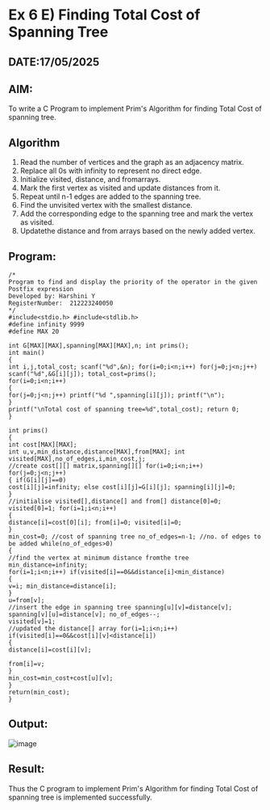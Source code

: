 # Ex 6 E) Finding Total Cost of Spanning Tree
## DATE:17/05/2025
## AIM:
To write a C Program to implement Prim's Algorithm for finding Total Cost of spanning tree.
## Algorithm
1.	Read the number of vertices and the graph as an adjacency matrix.
2.	Replace all 0s with infinity to represent no direct edge.
3.	Initialize visited, distance, and fromarrays.
4.	Mark the first vertex as visited and update distances from it.
5.	Repeat until n-1 edges are added to the spanning tree.
6.	Find the unvisited vertex with the smallest distance.
7.	Add the corresponding edge to the spanning tree and mark the vertex as visited.
8.	Updatethe distance and from arrays based on the newly added vertex.



## Program:
```
/*
Program to find and display the priority of the operator in the given Postfix expression
Developed by: Harshini Y
RegisterNumber:  212223240050
*/
#include<stdio.h> #include<stdlib.h>
#define infinity 9999
#define MAX 20

int G[MAX][MAX],spanning[MAX][MAX],n; int prims();
int main()
{
int i,j,total_cost; scanf("%d",&n); for(i=0;i<n;i++) for(j=0;j<n;j++) scanf("%d",&G[i][j]); total_cost=prims();
for(i=0;i<n;i++)
{
for(j=0;j<n;j++) printf("%d ",spanning[i][j]); printf("\n");
}
printf("\nTotal cost of spanning tree=%d",total_cost); return 0;
}
 
int prims()
{
int cost[MAX][MAX];
int u,v,min_distance,distance[MAX],from[MAX]; int visited[MAX],no_of_edges,i,min_cost,j;
//create cost[][] matrix,spanning[][] for(i=0;i<n;i++) for(j=0;j<n;j++)
{ if(G[i][j]==0)
cost[i][j]=infinity; else cost[i][j]=G[i][j]; spanning[i][j]=0;
}
//initialise visited[],distance[] and from[] distance[0]=0;
visited[0]=1; for(i=1;i<n;i++)
{
distance[i]=cost[0][i]; from[i]=0; visited[i]=0;
}
min_cost=0; //cost of spanning tree no_of_edges=n-1; //no. of edges to be added while(no_of_edges>0)
{
//find the vertex at minimum distance fromthe tree min_distance=infinity;
for(i=1;i<n;i++) if(visited[i]==0&&distance[i]<min_distance)
{
v=i; min_distance=distance[i];
}
u=from[v];
//insert the edge in spanning tree spanning[u][v]=distance[v]; spanning[v][u]=distance[v]; no_of_edges--;
visited[v]=1;
//updated the distance[] array for(i=1;i<n;i++) if(visited[i]==0&&cost[i][v]<distance[i])
{
distance[i]=cost[i][v];
 
from[i]=v;
}
min_cost=min_cost+cost[u][v];
}
return(min_cost);
}

```

## Output:

![image](https://github.com/user-attachments/assets/68f00d44-46fe-4a27-b655-3d9680d59e88)



## Result:
Thus the C program to implement Prim's Algorithm for finding Total Cost of spanning tree is implemented successfully.
